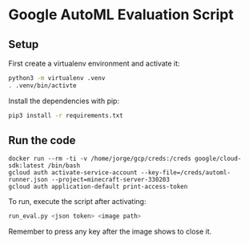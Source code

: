 # Google AutoML Evaluation Script

## Setup

First create a virtualenv environment and activate it:

```bash
python3 -m virtualenv .venv
. .venv/bin/activte
```

Install the dependencies with pip:

```bash
pip3 install -r requirements.txt
```

## Run the code

```
docker run --rm -ti -v /home/jorge/gcp/creds:/creds google/cloud-sdk:latest /bin/bash
gcloud auth activate-service-account --key-file=/creds/automl-runner.json --project=minecraft-server-330203
gcloud auth application-default print-access-token
```
To run, execute the script after activating:

```bash
run_eval.py <json token> <image path>
```

Remember to press any key after the image shows to close it.
